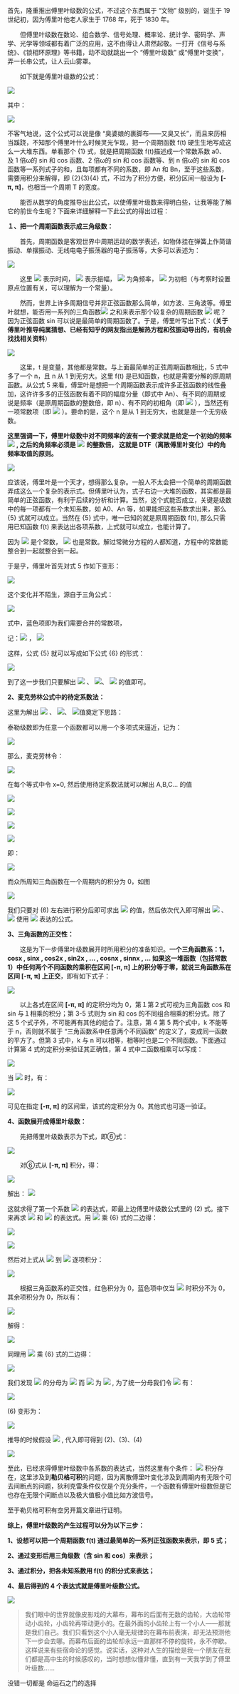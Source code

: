 首先，隆重推出傅里叶级数的公式，不过这个东西属于 “文物” 级别的，诞生于 19 世纪初，因为傅里叶他老人家生于 1768 年，死于 1830 年。

　　但傅里叶级数在数论、组合数学、信号处理、概率论、统计学、密码学、声学、光学等领域都有着广泛的应用，这不由得让人肃然起敬。一打开《信号与系统》、《锁相环原理》等书籍，动不动就跳出一个 “傅里叶级数” 或“傅里叶变换”，弄一长串公式，让人云山雾罩。

　　如下就是傅里叶级数的公式：

![](https://www.zhihu.com/equation?tex=%5Cbegin%7Bequation%7D+%5Cbegin%7Bsplit%7D+f%28t%29%26%3D%5Cfrac%7Ba_%7B0%7D%7D%7B2%7D%2Ba_%7B1%7Dcos%28%5Comega+t%29%2Bb_%7B1%7Dsin%28%5Comega+t%29+%5C%5C+%26%2Ba_%7B2%7Dcos%282%5Comega+t%29%2Bb_%7B2%7Dsin%282%5Comega+t%29+%5C%5C+%26%2B...%5C%5C+%26%3D%5Cfrac%7Ba_%7B0%7D%7D%7B2%7D%2B%5Csum_%7Bn%3D1%7D%5E%7B%5Cinfty%7D%7B%5Ba_%7Bn%7Dcos%28n%5Comega+t%29%2Bb_%7Bn%7Dsin%28n%5Comega+t%29%5D%7D+%5Cend%7Bsplit%7D+%5Cend%7Bequation%7D%5Ctag%7B1%7D)

其中：

![](https://www.zhihu.com/equation?tex=+%5Cbegin%7Balign%7D+%26a_%7Bn%7D%3D%5Cfrac%7B2%7D%7BT%7D%5Cint_%7Bt_%7B0%7D%7D%5E%7Bt_%7B0%7D%2BT%7Df%28t%29cos%28n%5Comega+t%29dt+%5Ctag%7B2%7D+%5C%5C+%26b_%7Bn%7D%3D%5Cfrac%7B2%7D%7BT%7D%5Cint_%7Bt_%7B0%7D%7D%5E%7Bt_%7B0%7D%2BT%7Df%28t%29sin%28n%5Comega+t%29dt+%5Ctag%7B3%7D%5C%5C+%5Cend%7Balign%7D)

不客气地说，这个公式可以说是像 “臭婆娘的裹脚布——又臭又长”，而且来历相当蹊跷，不知那个傅里叶什么时候灵光乍现，把一个周期函数 f(t) 硬生生地写成这么一大堆东西。单看那个 {1} 式，就是把周期函数 f(t)描述成一个常数系数 a0、及 1 倍ω的 sin 和 cos 函数、2 倍ω的 sin 和 cos 函数等、到 n 倍ω的 sin 和 cos 函数等一系列式子的和，且每项都有不同的系数，即 An 和 Bn，至于这些系数，需要用积分来解得，即 {2}{3}{4} 式，不过为了积分方便，积分区间一般设为 **[-π, π]**，也相当一个周期 T 的宽度。

　　能否从数学的角度推导出此公式，以使傅里叶级数来得明白些，让我等能了解它的前世今生呢？下面来详细解释一下此公式的得出过程：

**１、把一个周期函数表示成三角级数：**

　　首先，周期函数是客观世界中周期运动的数学表述，如物体挂在弹簧上作简谐振动、单摆振动、无线电电子振荡器的电子振荡等，大多可以表述为：

![](https://www.zhihu.com/equation?tex=f%28t%29%3DAsin%28%5Comega+t%2B%5Cpsi%29++%5Ctag%7B4%7D)

　　这里 ![](https://www.zhihu.com/equation?tex=t) 表示时间， ![](https://www.zhihu.com/equation?tex=A) 表示振幅， ![](https://www.zhihu.com/equation?tex=%5Comega) 为角频率， ![](https://www.zhihu.com/equation?tex=%5Cpsi) 为初相（与考察时设置原点位置有关，可以理解为一个常量）。

　　然而，世界上许多周期信号并非正弦函数那么简单，如方波、三角波等。傅里叶就想，能否用一系列的三角函数![](https://www.zhihu.com/equation?tex=A_%7Bn%7Dsin%28n%5Comega+t%2B%5Cpsi_%7Bn%7D%29) 之和来表示那个较复杂的周期函数 ![](https://www.zhihu.com/equation?tex=f%28t%29) 呢？因为正弦函数 sin 可以说是最简单的周期函数了。于是，傅里叶写出下式：（**关于傅里叶推导纯属猜想、已经有知乎的网友指出是解热方程和弦振动导出的，有机会找找相关资料**）

![](https://www.zhihu.com/equation?tex=f%28t%29%3DA_%7B0%7D%2B%5Csum_%7Bn%3D1%7D%5E%7B%5Cinfty%7D%7BA_%7Bn%7Dsin%28n%5Comega+t%2B%5Cpsi_%7Bn%7D%29%7D%5Ctag%7B5%7D)


　　这里，t 是变量，其他都是常数。与上面最简单的正弦周期函数相比，5 式中多了一个 n，且 n 从 1 到无穷大。这里 f(t) 是已知函数，也就是需要分解的原周期函数。从公式 5 来看，傅里叶是想把一个周期函数表示成许多正弦函数的线性叠加，这许许多多的正弦函数有着不同的幅度分量（即式中 An）、有不同的周期或说是频率（是原周期函数的整数倍，即 n）、有不同的初相角（即 ![](https://www.zhihu.com/equation?tex=%5Cpsi_%7Bn%7D) ），当然还有一项常数项（即 ![](https://www.zhihu.com/equation?tex=A_%7B0%7D) ）。要命的是，这个 n 是从 1 到无穷大，也就是是一个无穷级数。

**这里强调一下，傅里叶级数中对不同频率的波有一个要求就是给定一个初始的频率** ![](https://www.zhihu.com/equation?tex=%5Comega_%7B0%7D) **, 之后的角频率必须是** ![](https://www.zhihu.com/equation?tex=%5Comega_%7B0%7D) **的整数倍， 这就是 DTF（离散傅里叶变化）中的角频率取值的原则。**

![](https://pic3.zhimg.com/v2-e5996fa5e55947e8fc0f1686094d259a_r.jpg)

应该说，傅里叶是一个天才，想得那么复杂。一般人不太会把一个简单的周期函数弄成这么一个复杂的表示式。但傅里叶认为，式子右边一大堆的函数，其实都是最简单的正弦函数，有利于后续的分析和计算。当然，这个式能否成立，关键是级数中的每一项都有一个未知系数，如 A0、An 等，如果能把这些系数求出来，那么 {5} 式就可以成立。当然在 {5} 式中，唯一已知的就是原周期函数 f(t), 那么只需用已知函数 f(t) 来表达出各项系数，上式就可以成立，也能计算了。

因为 ![](https://www.zhihu.com/equation?tex=%5Cpsi_%7Bn%7D) 是个常数， ![](https://www.zhihu.com/equation?tex=A_%7Bn%7D) 也是常数。解过常微分方程的人都知道，方程中的常数能整合到一起就整合到一起。

于是乎，傅里叶首先对式 5 作如下变形：

![](https://www.zhihu.com/equation?tex=A_%7Bn%7Dsin%28n%5Comega+t%2B%5Cpsi_%7Bn%7D%29%3D%7B%5Ccolor%7Bblue%7D%7BA_%7Bn%7Dsin%5Cpsi_%7Bn%7D%7D%7Dcos%28n%5Comega+t%29%2B%5Ccolor%7Bblue%7D%7BA_%7Bn%7Dcos%5Cpsi_%7Bn%7D%7Dsin%28n%5Comega+t%29%5C%5C)

这个变化并不陌生，源自于三角公式：

![](https://www.zhihu.com/equation?tex=sin%28%5Calpha%5Cpm%5Cbeta%29%3Dsin%5Calpha+cos%5Cbeta%5Cpm+cos%5Calpha+sin%5Cbeta%5C%5C)

式中，蓝色项即为我们需要合并的常数项，

记：![](https://www.zhihu.com/equation?tex=a_%7Bn%7D%3D%5Ccolor%7Bblue%7D%7BAn%5Ccdot+sin%5Cpsi_%7Bn%7D%7D) ， ![](https://www.zhihu.com/equation?tex=b_n%3D%5Ccolor%7Bblue%7D%7BA_n%5Ccdot+cos%5Cpsi_n%7D)


这样，公式 {5} 就可以写成如下公式 {6} 的形式：

![](https://www.zhihu.com/equation?tex=f%28t%29%3DA_%7B0%7D%2B%5Csum_%7Bn%3D1%7D%5E%7B%5Cinfty%7D%7B%5Ba_ncos%28n%5Comega+t%29%2Bb_%7Bn%7Dsin%28n%5Comega+t%29%5D%7D+%5Ctag%7B6%7D)

到了这一步我们只要解出 ![](https://www.zhihu.com/equation?tex=A_%7B0%7D) 、 ![](https://www.zhihu.com/equation?tex=a_%7Bn%7D)、 ![](https://www.zhihu.com/equation?tex=b_%7Bn%7D) 的值即可。

**2、麦克劳林公式中的待定系数法：**

这里为解出 ![](https://www.zhihu.com/equation?tex=A_%7B0%7D) 、 ![](https://www.zhihu.com/equation?tex=a_%7Bn%7D)、 ![](https://www.zhihu.com/equation?tex=b_%7Bn%7D)值奠定下思路：

泰勒级数即为任意一个函数都可以用一个多项式来逼近，记为：

![](https://www.zhihu.com/equation?tex=f%28x%29%3DA%2BBx%2BCx%5E%7B2%7D%2BDx%5E%7B3%7D%2B...%5C%5C)

那么，麦克劳林令：

![](https://www.zhihu.com/equation?tex=%5Cbegin%7Balign%7D+%26f%5E%7B%27%7D%28x%29%3DB%2B2Cx%2B3Dx%5E2%5C%5C+%26f%5E%7B%27%27%7D%28x%29%3D2C%2B6Dx%5C%5C+%26........+%5Cend%7Balign%7D%5C%5C)

在每个等式中令 x=0, 然后使用待定系数法就可以解出 A,B,C... 的值

![](https://www.zhihu.com/equation?tex=A%3Df%280%29)

![](https://www.zhihu.com/equation?tex=B%3Df%5E%7B%27%7D%280%29)

![](https://www.zhihu.com/equation?tex=C%3Df%5E%7B%27%27%7D%280%29%2F2)

![](https://www.zhihu.com/equation?tex=D%3Df%5E%7B%27%27%27%7D%280%29%2F%281%2A2%2A3%29)

即：

![](https://www.zhihu.com/equation?tex=N%3Df%5E%7Bn%7D%28x%29%2Fn%21%5C%5C)

而众所周知三角函数在一个周期内的积分为 0，如图

![](https://pic1.zhimg.com/v2-71286c295f4d93ac28ba335149dbea40_r.jpg)

我们只要对 (6) 左右进行积分后即可求出 ![](https://www.zhihu.com/equation?tex=A_%7B0%7D) 的值，然后依次代入即可解出 ![](https://www.zhihu.com/equation?tex=a_%7Bn%7D) 、 ![](https://www.zhihu.com/equation?tex=b_%7Bn%7D) 使用 ![](https://www.zhihu.com/equation?tex=f%28t%29) 表达的公式。

**3、三角函数的正交性：**

　　这是为下一步傅里叶级数展开时所用积分的准备知识。**一个三角函数系：1，cosx , sinx , cos2x , sin2x , … , cosnx , sinnx , … 如果这一堆函数（包括常数 1）中任何两个不同函数的乘积在区间 [-π, π] 上的积分等于零，就说三角函数系在区间 [-π, π] 上正交**，即有如下式子：

![](https://www.zhihu.com/equation?tex=%5Cbegin%7Balign%7D+%26%5Cint_%7B-%5Cpi%7D%5E%7B%5Cpi%7Dcos%5C+nxdx%3D0%5Cquad%5Cquad%5Cquad%28n%3D1%2C2%2C3%2C...%29%5C%5C+%26%5Cint_%7B-%5Cpi%7D%5E%7B%5Cpi%7Dsin%5C+nxdx%3D0%5Cquad%5Cquad%5Cquad%28n%3D1%2C2%2C3%2C...%29%5C%5C+%26%5Cint_%7B-%5Cpi%7D%5E%7B%5Cpi%7Dsin%5C+kx%5Ccdot+cos%5C+nxdx%3D0%5Cquad%5Cquad%5Cquad%28k%2Cn%3D1%2C2%2C3%2C...%3Bk%5Cne+n%29%5C%5C+%26%5Cint_%7B-%5Cpi%7D%5E%7B%5Cpi%7Dcos%5C+kx%5Ccdot+cos%5C+nxdx%3D0%5Cquad%5Cquad%5Cquad%28k%2Cn%3D1%2C2%2C3%2C...%3Bk%5Cne+n%29%5C%5C+%26%5Cint_%7B-%5Cpi%7D%5E%7B%5Cpi%7Dsin%5C+kx%5Ccdot+sin%5C+nxdx%3D0%5Cquad%5Cquad%5Cquad%28k%2Cn%3D1%2C2%2C3%2C...%3Bk%5Cne+n%29%5C%5C+%5Cend%7Balign%7D%5C%5C)

　　以上各式在区间 **[-π, π]** 的定积分均为 0，第１第２式可视为三角函数 cos 和 sin 与１相乘的积分；第 3-5 式则为 sin 和 cos 的不同组合相乘的积分式。除了这 5 个式子外，不可能再有其他的组合了。注意，第 4 第 5 两个式中，k 不能等于 n，否则就不属于 “三角函数系中任意两个不同函数” 的定义了，变成同一函数的平方了。但第 3 式中，k 与 n 可以相等，相等时也是二个不同函数。下面通过计算第 4 式的定积分来验证其正确性，第 4 式中二函数相乘可以写成：

![](https://www.zhihu.com/equation?tex=%5Cbegin%7Balign%7D+%26cos%5C+kx%5Ccdot+cos%5C+nx%3D%5Cfrac%7B1%7D%7B2%7D%5Bcos%28k%2Bn%29x%2Bcos%28k-n%29x%5D%5C%5C+%26sin%5C+kx%5Ccdot+sin%5C+nx%3D-%5Cfrac%7B1%7D%7B2%7D%5Bcos%28k%2Bn%29x-cos%28k-n%29x%5D%5C%5C+%26sin%5C+kx%5Ccdot+cos%5C+nx%3D%5Cfrac%7B1%7D%7B2%7D%5Bsin%28k%2Bn%29x%2Bsin%28k-n%29x%5D%5C%5C+%5Cend%7Balign%7D%5C%5C)

当 ![](https://www.zhihu.com/equation?tex=k%5Cne+n) 时，有：

![](https://www.zhihu.com/equation?tex=%5Cbegin%7Balign%7D+%5Cint_%7B-%5Cpi%7D%5E%7B%5Cpi%7Dcos%5C+kx+%5Ccdot+cos%5C+nxdx%26%3D%5Cfrac%7B1%7D%7B2%7D%5Cint_%7B-%5Cpi%7D%5E%7B%5Cpi%7D%5Bcos%28k%2Bn%29x+%2B+cos%28k-n%29x%5Ddx%5C%5C+%26%3D%5Cfrac%7B1%7D%7B2%7D%5B%5Cfrac%7Bsin%28k%2Bn%29x%7D%7Bk%2Bn%7D%5C+%2B%5C+%5Cfrac%7Bsin%28k-n%29x%7D%7Bk-n%7D%5D%7C_%7B-%5Cpi%7D%5E%7B%5Cpi%7D%5C%5C+%26%3D%5Cfrac%7B1%7D%7B2%7D%5B0%2B0%5D%3D0+%5Cend%7Balign%7D)


可见在指定 **[-π, π]** 的区间里，该式的定积分为 0。其他式也可逐一验证。

**4、函数展开成傅里叶级数：**

　　先把傅里叶级数表示为下式，即⑥式：

![](https://www.zhihu.com/equation?tex=f%28t%29%3DA_%7B0%7D%2B%5Csum_%7Bn%3D1%7D%5E%7B%5Cinfty%7D%7B%5Ba_ncos%28n%5Comega+t%29%2Bb_%7Bn%7Dsin%28n%5Comega+t%29%5D%7D+%5Ctag%7B6%7D)

　　对⑥式从 **[-π, π]** 积分，得：

![](https://www.zhihu.com/equation?tex=%5Cbegin%7Balign%7D+%5Cint_%7B-%5Cpi%7D%5E%7B%5Cpi%7Df%28t%29%26%3D%5Cint_%7B-%5Cpi%7D%5E%7B%5Cpi%7DA_%7B0%7D%2B%5Cint_%7B-%5Cpi%7D%5E%7B%5Cpi%7D%5Csum_%7Bn%3D1%7D%5E%7B%5Cinfty%7D%7B%5Ba_%7Bn%7Dcos%28n%5Comega+t%29%2Bb_%7Bn%7Dsin%28n%5Comega+t%29%5D%7D%5C%5C+%26%3D%5Cint_%7B-%5Cpi%7D%5E%7B%5Cpi%7DA_%7B0%7D%2B0%3DA_%7B0%7D%7C%5E%7B%5Cpi%7D_%7B-%5Cpi%7D%5C%5C+%26%3D%28%5Cpi-%28-%5Cpi%29%29A_%7B0%7D%5C%5C+%26%3D2%5Cpi+A_%7B0%7D+%5Cend%7Balign%7D%5C%5C)

解出： ![](https://www.zhihu.com/equation?tex=A_%7B0%7D%3D%5Cfrac%7B1%7D%7B2%5Cpi%7D%5Cint_%7B-%5Cpi%7D%5E%7B%5Cpi%7Df%28t%29)

这就求得了第一个系数 ![](https://www.zhihu.com/equation?tex=A_%7B0%7D) 的表达式，即最上边傅里叶级数公式里的 (2) 式。接下来再求 ![](https://www.zhihu.com/equation?tex=a_%7Bn%7D) 和 ![](https://www.zhihu.com/equation?tex=b_%7Bn%7D) 的表达式。用 ![](https://www.zhihu.com/equation?tex=cos%28k%5Comega+t%29) 乘 {6} 式的二边得：

![](https://www.zhihu.com/equation?tex=%5Csum_%7Bn%3D1%7D%5E%7B%5Cinfty%7D%7B%5Ba_%7Bn%7Dcos%28n%5Comega+t%29%2Bb_%7Bn%7Dsin%28n%5Comega+t%29%7D)

![](https://www.zhihu.com/equation?tex=%5Cbegin%7Balign%7D+f%28t%29+%5Ccdot+cos%28k%5Comega+t%29%3D%26A_%7B0%7Dcos%28k+%5Comega+t%29%2B%5C%5C%26%5Csum_%7Bn%3D1%7D%5E%7B%5Cinfty%7D%7B%5Ba_%7Bn%7Dcos%28n%5Comega+t%29%5Ccdot+cos%28k%5Comega+t%29%2Bb_%7Bn%7Dsin%28n%5Comega+t%29%5Ccdot+cos%28k%5Comega+t%29%7D%5D+%5Cend%7Balign%7D%5C%5C)

然后对上式从 ![](https://www.zhihu.com/equation?tex=-%5Cpi) 到 ![](https://www.zhihu.com/equation?tex=%5Cpi) 逐项积分：

![](https://www.zhihu.com/equation?tex=%5Cbegin%7Balign%7D+%5Cint_%7B-%5Cpi%7D%5E%7B%5Cpi%7Df%28t%29+%5Ccdot+cos%28k%5Comega+t%29dt%3D%26A_%7B0%7D%5Ccolor%7Bred%7D%7B%5Cint_%7B-%5Cpi%7D%5E%7B%5Cpi%7Dcos%28k+%5Comega+t%29dt%7D%2B%5C%5C%26%5Csum_%7Bn%3D1%7D%5E%7B%5Cinfty%7D%7B%5Ba_%7Bn%7D%5Ccolor%7Bblue%7D%7B%5Cint_%7B-%5Cpi%7D%5E%7B%5Cpi%7Dcos%28n%5Comega+t%29%5Ccdot+cos%28k%5Comega+t%29dt%7D%2Bb_%7Bn%7D%5Ccolor%7Bred%7D%7B%5Cint_%7B-%5Cpi%7D%5E%7B%5Cpi%7Dsin%28n%5Comega+t%29%5Ccdot+cos%28k%5Comega+t%29dt%7D%7D%5D+%5Cend%7Balign%7D%5C%5C)

　　根据三角函数系的正交性，红色积分为 0，蓝色项中仅当 ![](https://www.zhihu.com/equation?tex=k%3Dn) 时积分不为 0，其余项积分为 0，所以有：

![](https://www.zhihu.com/equation?tex=%5Cbegin%7Balign%7D+%5Cint_%7B-%5Cpi%7D%5E%7B%5Cpi%7Dcos%28k%5Comega+t%29+%5Ccdot+f%28t%29%26%3Da_%7Bn%7D%5Csum_%7Bn%3D1%7D%5E%7B%5Cinfty%7D%7B%5Ccolor%7Bblue%7D%7B%5Cint_%7B-%5Cpi%7D%5E%7B%5Cpi%7Dcos%28k%5Comega+t%29%5Ccdot+cos%28n%5Comega+t%29dt%7D%7D%5C%5C+%26%3Da_%7Bn%7D%5Cint_%7B-%5Cpi%7D%5E%7B%5Cpi%7Dcos%5E%7B2%7D%28n%5Comega+t%29dt%5C%5C+%26%3D%5Cfrac%7Ba_%7Bn%7D%7D%7B2%7D%5Cint%5E%7B%5Cpi%7D_%7B-%5Cpi%7D%281%2Bcos2n%5Comega+t%29dt%28%E5%8D%8A%E8%A7%92%E5%85%AC%E5%BC%8F%29%5C%5C+%26%3D%5Cfrac%7Ba_%7Bn%7D%7D%7B2%7D%28%5Cint%5E%7B%5Cpi%7D_%7B-%5Cpi%7D1dt%2B+%5Ccolor%7Bred%7D%7B%5Cint%5E%7B%5Cpi%7D_%7B-%5Cpi%7Dcos2n%5Comega+t%5C+dt%7D%29%5C%5C+%5C%5C+%26%3D%5Cfrac%7Ba_%7Bn%7D%7D%7B2%7D+%5Ccdot2%5Cpi%3Da_%7Bn%7D%5Cpi%5C%5C+%5Cend%7Balign%7D%5C%5C+)

解得：

![](https://www.zhihu.com/equation?tex=a_n%3D%5Cfrac%7B1%7D%7B%5Cpi%7D%5Cint_%7B-%5Cpi%7D%5E%7B%5Cpi%7Dcos%28n%5Comega+t%29+%5Ccdot+f%28t%29dt+%5Cquad+%5Cquad+%28k%3Dn%29%5C%5C)

同理用 ![](https://www.zhihu.com/equation?tex=sin%28k%5Comega+t%29) 乘 {6} 式的二边得：

![](https://www.zhihu.com/equation?tex=b_n%3D%5Cfrac%7B1%7D%7B%5Cpi%7D%5Cint_%7B-%5Cpi%7D%5E%7B%5Cpi%7Dsin%28n%5Comega+t%29+%5Ccdot+f%28t%29dt+%5Cquad+%5Cquad+%28k%3Dn%29%5C%5C)

我们发现 ![](https://www.zhihu.com/equation?tex=A_%7B0%7D) 的分母为 ![](https://www.zhihu.com/equation?tex=2%5Cpi) 而 ![](https://www.zhihu.com/equation?tex=a_%7Bn%7D%E3%80%81b_%7Bn%7D) 为 ![](https://www.zhihu.com/equation?tex=%5Cpi) , 为了统一分母我们令 ![](https://www.zhihu.com/equation?tex=a_%7B0%7D%3D2A_%7B0%7D) 有：

![](https://www.zhihu.com/equation?tex=a_%7B0%7D%3D%5Cfrac%7B2%7D%7BT%7D%5Cint_%7B-%5Cpi%7D%5E%7B%5Cpi%7Df%28t%29dt%5C%5C+)

(6) 变形为：

![](https://www.zhihu.com/equation?tex=f%28t%29%3D%5Cfrac%7Ba_%7B0%7D%7D%7B2%7D%2B%5Csum_%7Bn%3D1%7D%5E%7B%5Cinfty%7D%7B%5Ba_ncos%28n%5Comega+t%29%2Bb_%7Bn%7Dsin%28n%5Comega+t%29%5D%7D+%5C%5C)

推导的时候假设 ![](https://www.zhihu.com/equation?tex=T%3D2%5Cpi) , 代入即可得到 (2)、(3)、(4)

![](https://www.zhihu.com/equation?tex=+%5Cbegin%7Balign%7D+%26a_%7Bn%7D%3D%5Cfrac%7B2%7D%7BT%7D%5Cint_%7Bt_%7B0%7D%7D%5E%7Bt_%7B0%7D%2BT%7Df%28t%29cos%28n%5Comega+t%29dt+%5Ctag%7B2%7D+%5C%5C+%26b_%7Bn%7D%3D%5Cfrac%7B2%7D%7BT%7D%5Cint_%7Bt_%7B0%7D%7D%5E%7Bt_%7B0%7D%2BT%7Df%28t%29sin%28n%5Comega+t%29dt+%5Ctag%7B3%7D%5C%5C+%5Cend%7Balign%7D)

至此，已经求得傅里叶级数中各系数的表达式，当然这里有个条件： ![](https://www.zhihu.com/equation?tex=%5Cint_%7Bt_%7B0%7D%7D%5E%7Bt_%7B0%7D%2BT%7Df%28t%29dt) 积分存在，这里涉及到**勒贝格可积**的问题，因为离散傅里叶变化涉及到周期内有无限个可去间断点的问题，狄利克雷条件仅仅是个充分条件，一个函数有傅里叶级数但是它也存在无限个间断点以及极大值极小值比如方波信号。

至于勒贝格可积有空另开篇文章进行证明。

**综上，傅里叶级数的产生过程可以分为以下三步：**

**1、设想可以把一个周期函数 f(t) 通过最简单的一系列正弦函数来表示，即 5 式；**

**2、通过变形后用三角级数（含 sin 和 cos）来表示；**

**3、通过积分，把各未知系数用 f(t) 的积分式来表达；**

**4、最后得到的 4 个表达式就是傅里叶级数公式。**

![](https://pic1.zhimg.com/v2-841476e8e15e1d08114b65c50b741930_b.gif)

> 我们眼中的世界就像皮影戏的大幕布，幕布的后面有无数的齿轮，大齿轮带动小齿轮，小齿轮再带动更小的。在最外面的小齿轮上有一个小人——那就是我们自己。我们只看到这个小人毫无规律的在幕布前表演，却无法预测他下一步会去哪。而幕布后面的齿轮却永远一直那样不停的旋转，永不停歇。这样说来有些宿命论的感觉。说实话，这种对人生的描绘是我一个朋友在我们都是高中生的时候感叹的，当时想想似懂非懂，直到有一天我学到了傅里叶级数……

没错一切都是 命运石之门的选择